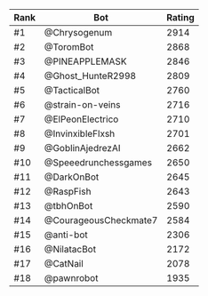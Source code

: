 Rank|Bot|Rating
---|---|---
#1|@Chrysogenum|2914
#2|@ToromBot|2868
#3|@PINEAPPLEMASK|2846
#4|@Ghost_HunteR2998|2809
#5|@TacticalBot|2760
#6|@strain-on-veins|2716
#7|@ElPeonElectrico|2710
#8|@InvinxibleFlxsh|2701
#9|@GoblinAjedrezAI|2662
#10|@Speeedrunchessgames|2650
#11|@DarkOnBot|2645
#12|@RaspFish|2643
#13|@tbhOnBot|2590
#14|@CourageousCheckmate7|2584
#15|@anti-bot|2306
#16|@NilatacBot|2172
#17|@CatNail|2078
#18|@pawnrobot|1935
